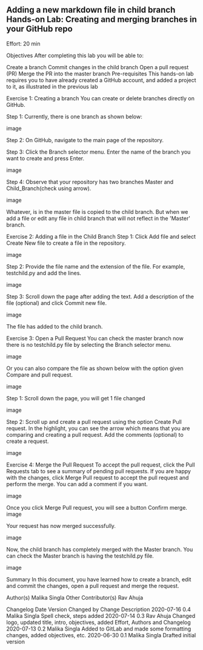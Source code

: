 ## Adding a new  markdown file in child branch  Hands-on Lab: Creating and merging branches in your GitHub repo
Effort: 20 min

Objectives
After completing this lab you will be able to:

Create a branch
Commit changes in the child branch
Open a pull request (PR)
Merge the PR into the master branch
Pre-requisites
This hands-on lab requires you to have already created a GitHub account, and added a project to it, as illustrated in the previous lab

Exercise 1: Creating a branch
You can create or delete branches directly on GitHub.

Step 1: Currently, there is one branch as shown below:

image

Step 2: On GitHub, navigate to the main page of the repository.

Step 3: Click the Branch selector menu. Enter the name of the branch you want to create and press Enter.

image

Step 4: Observe that your repository has two branches Master and Child_Branch(check using arrow).

image

Whatever, is in the master file is copied to the child branch. But when we add a file or edit any file in child branch that will not reflect in the 'Master' branch.

Exercise 2: Adding a file in the Child Branch
Step 1: Click Add file and select Create New file to create a file in the repository.

image

Step 2: Provide the file name and the extension of the file. For example, testchild.py and add the lines.

image

Step 3: Scroll down the page after adding the text. Add a description of the file (optional) and click Commit new file.

image

The file has added to the child branch.

Exercise 3: Open a Pull Request
You can check the master branch now there is no testchild.py file by selecting the Branch selector menu.

image

Or you can also compare the file as shown below with the option given Compare and pull request.

image

Step 1: Scroll down the page, you will get 1 file changed

image

Step 2: Scroll up and create a pull request using the option Create Pull request. In the highlight, you can see the arrow which means that you are comparing and creating a pull request. Add the comments (optional) to create a request.

image

Exercise 4: Merge the Pull Request
To accept the pull request, click the Pull Requests tab to see a summary of pending pull requests. If you are happy with the changes, click Merge Pull request to accept the pull request and perform the merge. You can add a comment if you want.

image

Once you click Merge Pull request, you will see a button Confirm merge.
image

Your request has now merged successfully.

image

Now, the child branch has completely merged with the Master branch. You can check the Master branch is having the testchild.py file.

image

Summary
In this document, you have learned how to create a branch, edit and commit the changes, open a pull request and merge the request.

Author(s)
Malika Singla
Other Contributor(s)
Rav Ahuja

Changelog
Date	Version	Changed by	Change Description
2020-07-16	0.4	Malika Singla	Spell check, steps added
2020-07-14	0.3	Rav Ahuja	Changed logo, updated title, intro, objectives, added Effort, Authors and Changelog
2020-07-13	0.2	Malika Singla	Added to GitLab and made some formatting changes, added objectives, etc.
2020-06-30	0.1	Malika Singla	Drafted initial version
